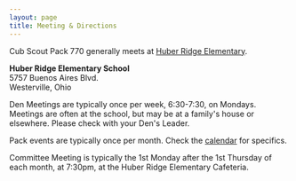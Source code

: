```yaml
---
layout: page
title: Meeting & Directions
---
```


Cub Scout Pack 770 generally meets at [Huber Ridge Elementary](http://www.westerville.k12.oh.us/school_home.aspx?schoolID=17).

__Huber Ridge Elementary School__  
5757 Buenos Aires Blvd.  
Westerville, Ohio  

Den Meetings are typically once per week, 6:30-7:30, on Mondays.  Meetings are
often at the school, but may be at a family's house or elsewhere.  Please check
with your Den's Leader.

Pack events are typically once per month.  Check the [calendar](/calendar) for
specifics.

Committee Meeting is typically the 1st Monday after the 1st Thursday of each
month, at 7:30pm, at the Huber Ridge Elementary Cafeteria.
